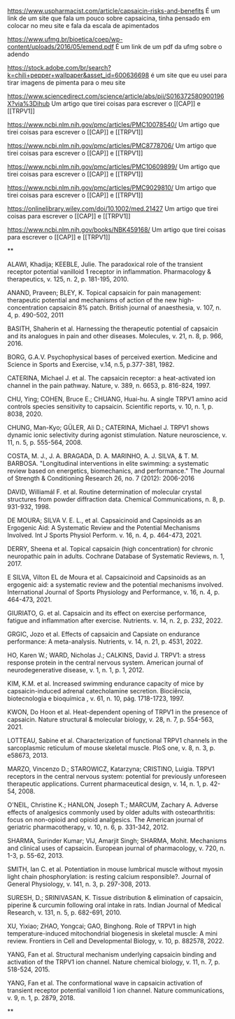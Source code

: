 https://www.uspharmacist.com/article/capsaicin-risks-and-benefits
É um link de um site que fala um pouco sobre capsaicina, tinha pensado em colocar no meu site e fala da escala de apimentados

https://www.ufmg.br/bioetica/coep/wp-content/uploads/2016/05/emend.pdf
É um link de um pdf da ufmg sobre o adendo

https://stock.adobe.com/br/search?k=chili+pepper+wallpaper&asset_id=600636698
é um site que eu usei para tirar imagens de pimenta para o meu site

https://www.sciencedirect.com/science/article/abs/pii/S016372580900196X?via%3Dihub
Um artigo que tirei coisas para escrever o [[CAP]] e [[TRPV1]]

https://www.ncbi.nlm.nih.gov/pmc/articles/PMC10078540/
Um artigo que tirei coisas para escrever o [[CAP]] e [[TRPV1]]

https://www.ncbi.nlm.nih.gov/pmc/articles/PMC8778706/
Um artigo que tirei coisas para escrever o [[CAP]] e [[TRPV1]]

https://www.ncbi.nlm.nih.gov/pmc/articles/PMC10609899/
Um artigo que tirei coisas para escrever o [[CAP]] e [[TRPV1]]

https://www.ncbi.nlm.nih.gov/pmc/articles/PMC9029810/
Um artigo que tirei coisas para escrever o [[CAP]] e [[TRPV1]]

https://onlinelibrary.wiley.com/doi/10.1002/med.21427
Um artigo que tirei coisas para escrever o [[CAP]] e [[TRPV1]]

https://www.ncbi.nlm.nih.gov/books/NBK459168/
Um artigo que tirei coisas para escrever o [[CAP]] e [[TRPV1]]

**

ALAWI, Khadija; KEEBLE, Julie. The paradoxical role of the transient receptor potential vanilloid 1 receptor in inflammation. Pharmacology & therapeutics, v. 125, n. 2, p. 181-195, 2010.

  

ANAND, Praveen; BLEY, K. Topical capsaicin for pain management: therapeutic potential and mechanisms of action of the new high-concentration capsaicin 8% patch. British journal of anaesthesia, v. 107, n. 4, p. 490-502, 2011

  

BASITH, Shaherin et al. Harnessing the therapeutic potential of capsaicin and its analogues in pain and other diseases. Molecules, v. 21, n. 8, p. 966, 2016.

  

BORG, G.A.V. Psychophysical bases of perceived exertion. Medicine and Science in Sports and Exercise, v.14, n.5, p.377-381, 1982.

  

CATERINA, Michael J. et al. The capsaicin receptor: a heat-activated ion channel in the pain pathway. Nature, v. 389, n. 6653, p. 816-824, 1997.

  

CHU, Ying; COHEN, Bruce E.; CHUANG, Huai-hu. A single TRPV1 amino acid controls species sensitivity to capsaicin. Scientific reports, v. 10, n. 1, p. 8038, 2020.

  

CHUNG, Man-Kyo; GÜLER, Ali D.; CATERINA, Michael J. TRPV1 shows dynamic ionic selectivity during agonist stimulation. Nature neuroscience, v. 11, n. 5, p. 555-564, 2008.

  

COSTA, M. J., J. A. BRAGADA, D. A. MARINHO, A. J. SILVA, & T. M. BARBOSA. "Longitudinal interventions in elite swimming: a systematic review based on energetics, biomechanics, and performance." The Journal of Strength & Conditioning Research 26, no. 7 (2012): 2006-2016

DAVID, WilliamáI F. et al. Routine determination of molecular crystal structures from powder diffraction data. Chemical Communications, n. 8, p. 931-932, 1998.

  

DE MOURA; SILVA V. E. L., et al. Capsaicinoid and Capsinoids as an Ergogenic Aid: A Systematic Review and the Potential Mechanisms Involved. Int J Sports Physiol Perform. v. 16, n. 4, p. 464-473, 2021.

  

DERRY, Sheena et al. Topical capsaicin (high concentration) for chronic neuropathic pain in adults. Cochrane Database of Systematic Reviews, n. 1, 2017.

E SILVA, Vilton EL de Moura et al. Capsaicinoid and Capsinoids as an ergogenic aid: a systematic review and the potential mechanisms involved. International Journal of Sports Physiology and Performance, v. 16, n. 4, p. 464-473, 2021.

  

GIURIATO, G. et al. Capsaicin and its effect on exercise performance, fatigue and inflammation after exercise. Nutrients. v. 14, n. 2, p. 232, 2022.

  

GRGIC, Jozo et al. Effects of capsaicin and Capsiate on endurance performance: A meta-analysis. Nutrients, v. 14, n. 21, p. 4531, 2022.

  

HO, Karen W.; WARD, Nicholas J.; CALKINS, David J. TRPV1: a stress response protein in the central nervous system. American journal of neurodegenerative disease, v. 1, n. 1, p. 1, 2012.

  

KIM, K.M. et al. Increased swimming endurance capacity of mice by capsaicin-induced adrenal catecholamine secretion. Biociência, biotecnologia e bioquímica , v. 61, n. 10, pág. 1718-1723, 1997.

  

KWON, Do Hoon et al. Heat-dependent opening of TRPV1 in the presence of capsaicin. Nature structural & molecular biology, v. 28, n. 7, p. 554-563, 2021.

  

LOTTEAU, Sabine et al. Characterization of functional TRPV1 channels in the sarcoplasmic reticulum of mouse skeletal muscle. PloS one, v. 8, n. 3, p. e58673, 2013.

  

MARZO, Vincenzo D.; STAROWICZ, Katarzyna; CRISTINO, Luigia. TRPV1 receptors in the central nervous system: potential for previously unforeseen therapeutic applications. Current pharmaceutical design, v. 14, n. 1, p. 42-54, 2008.

  

O'NEIL, Christine K.; HANLON, Joseph T.; MARCUM, Zachary A. Adverse effects of analgesics commonly used by older adults with osteoarthritis: focus on non-opioid and opioid analgesics. The American journal of geriatric pharmacotherapy, v. 10, n. 6, p. 331-342, 2012.

  

SHARMA, Surinder Kumar; VIJ, Amarjit Singh; SHARMA, Mohit. Mechanisms and clinical uses of capsaicin. European journal of pharmacology, v. 720, n. 1-3, p. 55-62, 2013.

  

SMITH, Ian C. et al. Potentiation in mouse lumbrical muscle without myosin light chain phosphorylation: is resting calcium responsible?. Journal of General Physiology, v. 141, n. 3, p. 297-308, 2013.

  

SURESH, D.; SRINIVASAN, K. Tissue distribution & elimination of capsaicin, piperine & curcumin following oral intake in rats. Indian Journal of Medical Research, v. 131, n. 5, p. 682-691, 2010.

  

XU, Yixiao; ZHAO, Yongcai; GAO, Binghong. Role of TRPV1 in high temperature-induced mitochondrial biogenesis in skeletal muscle: A mini review. Frontiers in Cell and Developmental Biology, v. 10, p. 882578, 2022.

  

YANG, Fan et al. Structural mechanism underlying capsaicin binding and activation of the TRPV1 ion channel. Nature chemical biology, v. 11, n. 7, p. 518-524, 2015.

  

YANG, Fan et al. The conformational wave in capsaicin activation of transient receptor potential vanilloid 1 ion channel. Nature communications, v. 9, n. 1, p. 2879, 2018.

  
**

